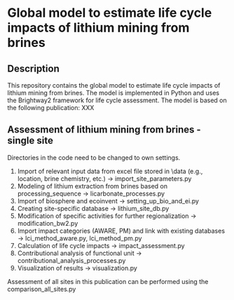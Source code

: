# Global model to estimate life cycle impacts of lithium mining from brines

## Description

This repository contains the global model to estimate life cycle impacts of lithium mining from brines. The model is implemented in Python and uses the Brightway2 framework for life cycle assessment. The model is based on the following publication:
XXX

## Assessment of lithium mining from brines - single site

Directories in the code need to be changed to own settings.

1. Import of relevant input data from excel file stored in \data (e.g., location, brine chemistry, etc.) -> import_site_parameters.py
2. Modeling of lithium extraction from brines based on processing_sequence -> licarbonate_processes.py
3. Import of biosphere and ecoinvent -> setting_up_bio_and_ei.py
4. Creating site-specific database -> lithium_site_db.py
5. Modification of specific activities for further regionalization -> modification_bw2.py
6. Import impact categories (AWARE, PM) and link with existing databases -> lci_method_aware.py, lci_method_pm.py
7. Calculation of life cycle impacts -> impact_assessment.py
8. Contributional analysis of functional unit -> contributional_analysis_processes.py
9. Visualization of results -> visualization.py

Assessment of all sites in this publication can be performed using the comparison_all_sites.py
